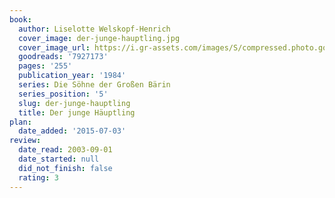 ```yaml
---
book:
  author: Liselotte Welskopf-Henrich
  cover_image: der-junge-hauptling.jpg
  cover_image_url: https://i.gr-assets.com/images/S/compressed.photo.goodreads.com/books/1269778275l/7927173._SX98_.jpg
  goodreads: '7927173'
  pages: '255'
  publication_year: '1984'
  series: Die Söhne der Großen Bärin
  series_position: '5'
  slug: der-junge-hauptling
  title: Der junge Häuptling
plan:
  date_added: '2015-07-03'
review:
  date_read: 2003-09-01
  date_started: null
  did_not_finish: false
  rating: 3
---
```

